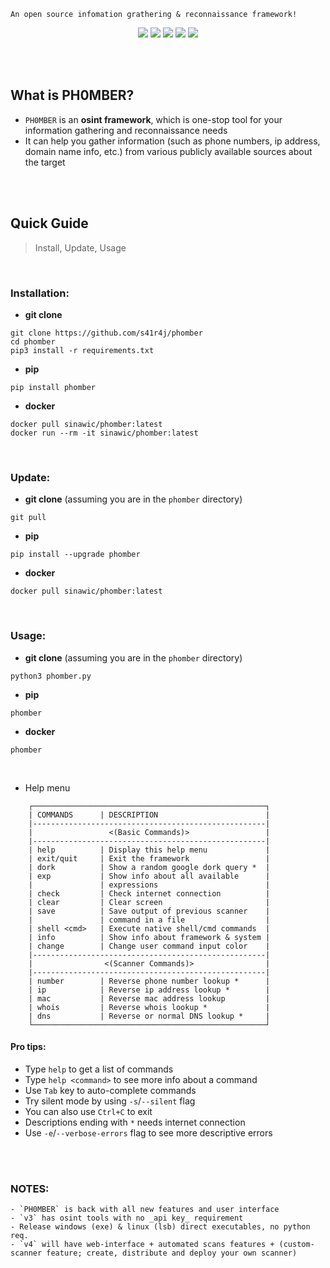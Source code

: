 ```
An open source infomation grathering & reconnaissance framework!
```

<p align=center>
         <a href='https://www.w3schools.in/ethical-hacking/information-gathering-techniques/'><img src="https://img.shields.io/badge/Etical Hacking-OSINT-yellow.svg?logo=sharp"></a>
         <a href='https://github.com/s41r4j/phomber/releases/'><img src="https://img.shields.io/badge/Version-v3.1.0-orange.svg?logo=vectorworks"></a>
         <a href='https://www.python.org/'><img src="https://img.shields.io/badge/Python-3-blue.svg?style=flat&logo=python"></a>
         <a href='LICENSE'><img src="https://img.shields.io/badge/License-GPL%20v3.0-brightgreen.svg"></a>
         <a href=''><img src="https://img.shields.io/badge/Disclaimer-With great power comes great responsibility-red.svg?logo=hackaday"></a>
</p>

<br>

<br>

## What is PH0MBER?

- `PH0MBER` is an __osint framework__, which is one-stop tool for your information gathering and reconnaissance needs
- It can help you gather information (such as phone numbers, ip address, domain name info, etc.) from various publicly available sources about the target

<br>
<br>

## Quick Guide

> Install, Update, Usage

<br>

### Installation:

- __git clone__

```
git clone https://github.com/s41r4j/phomber
cd phomber
pip3 install -r requirements.txt
```

- __pip__

```
pip install phomber
```

- __docker__

```
docker pull sinawic/phomber:latest
docker run --rm -it sinawic/phomber:latest
```

<br>

### Update:

- __git clone__ (assuming you are in the `phomber` directory)

```
git pull
```

- __pip__

```
pip install --upgrade phomber
```

- __docker__

```
docker pull sinawic/phomber:latest
```

<br>

### Usage:

- __git clone__ (assuming you are in the `phomber` directory)

```
python3 phomber.py
```

- __pip__

```
phomber
```

- __docker__

```
phomber
```

<br>

- Help menu

```
    ┌────────────────────────────────────────────────────┐
    | COMMANDS      | DESCRIPTION                        |
    |----------------------------------------------------|
    |                 <(Basic Commands)>                 |
    |----------------------------------------------------|
    | help          | Display this help menu             | 
    | exit/quit     | Exit the framework                 |
    | dork          | Show a random google dork query *  |  
    | exp           | Show info about all available      |   
    |               | expressions                        |
    | check         | Check internet connection          |
    | clear         | Clear screen                       |
    | save          | Save output of previous scanner    |
    |               | command in a file                  |
    | shell <cmd>   | Execute native shell/cmd commands  |
    | info          | Show info about framework & system |
    | change        | Change user command input color    |
    |----------------------------------------------------|
    |                <(Scanner Commands)>                |
    |----------------------------------------------------|
    | number        | Reverse phone number lookup *      |
    | ip            | Reverse ip address lookup *        |
    | mac           | Reverse mac address lookup         |
    | whois         | Reverse whois lookup *             |
    | dns           | Reverse or normal DNS lookup *     |
    └────────────────────────────────────────────────────┘
```

#### Pro tips:

- Type `help` to get a list of commands
- Type `help <command>` to see more info about a command
- Use `Tab` key to auto-complete commands
- Try silent mode by using `-s`/`--silent` flag
- You can also use `Ctrl+C` to exit
- Descriptions ending with `*` needs internet connection
- Use `-e`/`--verbose-errors` flag to see more descriptive errors

<br>
<br>

### NOTES:

```
- `PH0MBER` is back with all new features and user interface
- `v3` has osint tools with no _api key_ requirement
- Release windows (exe) & linux (lsb) direct executables, no python req.
- `v4` will have web-interface + automated scans features + (custom-scanner feature; create, distribute and deploy your own scanner)
```

</p>

